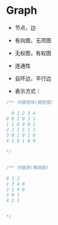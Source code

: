 # Graph

- 节点，边
- 有向图，无项图
- 无权图，有权图
- 连通性
- 自环边，平行边

- 表示方式：
```java
/** 邻接矩阵(稠密图)

  0 1 2 3 4
0 0 1 0 1 1
1 1 0 0 0 1
2 1 1 1 1 1
3 0 1 0 1 0
4 1 0 1 0 0

*/


/** 邻接表(稀疏图)

0 1 2
1 3 4 0
2 1 4 0
3 0 1
4 2 1


*/

```
